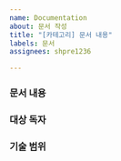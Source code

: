 ```yaml
---
name: Documentation
about: 문서 작성
title: "[카테고리] 문서 내용"
labels: 문서
assignees: shpre1236

---
```


### 문서 내용

### 대상 독자

### 기술 범위

